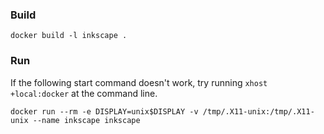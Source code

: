 ### Build

`docker build -l inkscape .`

### Run

If the following start command doesn't work, try running `xhost +local:docker` at the command line.

`docker run --rm -e DISPLAY=unix$DISPLAY -v /tmp/.X11-unix:/tmp/.X11-unix --name inkscape inkscape`
